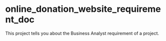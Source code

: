 # online_donation_website_requirement_doc

This project tells you about the Business Analyst requirement of a project.
